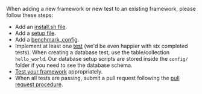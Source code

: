 When adding a new framework or new test to an existing framework, please follow these steps:

* Add an [install.sh file](Codebase/Framework-Files#install-file).
* Add a [setup file](Codebase/Framework-Files#setup-file).
* Add a [benchmark_config](Codebase/Framework-Files#benchmark-config-file).
* Implement at least one [test](Project-Information/Framework-Tests#test-types) 
(we'd be even happier with six completed tests). When creating a database test, 
use the table/collection `hello_world`. Our database setup scripts are stored 
inside the `config/` folder if you need to see the database schema.
* [Test your framework](Development/Testing-and-Debugging) appropriately.
* When all tests are passing, submit a pull request following the 
[pull request procedure](Development/Contributing-Guide#github-pull-request-procedure).

